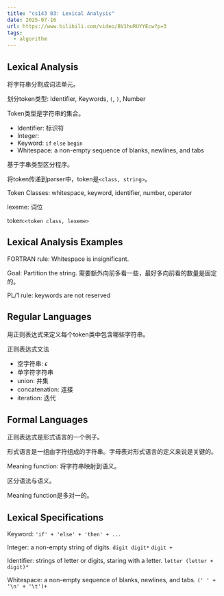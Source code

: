 ```yaml
---
title: "cs143 03: Lexical Analysis"
date: 2025-07-16
url: https://www.bilibili.com/video/BV1huRUYYEcw?p=3
tags:
  - algorithm
---
```


## Lexical Analysis

将字符串分割成词法单元。

划分token类型: Identifier, Keywords, `(`, `)`, Number

Token类型是字符串的集合。

- Identifier: 标识符
- Integer:
- Keyword: `if` `else` `begin`
- Whitespace: a non-empty sequence of blanks, newlines, and tabs

基于字串类型区分程序。

将token传递到parser中，token是`<class, string>`。

Token Classes: whitespace, keyword, identifier, number, operator

lexeme: 词位

token:`<token class, lexeme>`

## Lexical Analysis Examples

FORTRAN rule: Whitespace is insignificant.

Goal: Partition the string. 需要额外向前多看一些，最好多向前看的数量是固定的。

PL/1 rule: keywords are not reserved

## Regular Languages

用正则表达式来定义每个token类中包含哪些字符串。

正则表达式文法

- 空字符串: $\epsilon$
- 单字符字符串
- union: 并集
- concatenation: 连接
- iteration: 迭代

## Formal Languages

正则表达式是形式语言的一个例子。

形式语言是一组由字符组成的字符串。字母表对形式语言的定义来说是关键的。

Meaning function: 将字符串映射到语义。

区分语法与语义。

Meaning function是多对一的。

## Lexical Specifications

Keyword: `'if' + 'else' + 'then' + ...`

Integer: a non-empty string of digits. `digit digit*` `digit +`

Identifier: strings of letter or digits, staring with a letter. `letter (letter + digit)*`

Whitespace: a non-empty sequence of blanks, newlines, and tabs. `(' ' + '\n' + '\t')+`
